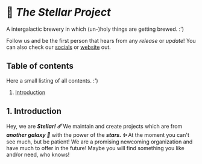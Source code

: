 # :stars: ___The Stellar Project___
A intergalactic brewery in which (un-)holy things are getting brewed. :')

Follow us and be the first person that hears from any _release_ or _update_!
You can also check our [socials](#) or [website](#) out.

## Table of contents
Here a small listing of all contents. :')
1. [Introduction](#1-introduction)

## 1. Introduction
Hey, we are ___Stellar! :comet:___
We maintain and create projects which are from ___another galaxy :milky_way:___ with the power of the ___stars. :sparkles:___
At the moment you can't see much, but be patient!
We are a promising newcoming organization and have much to offer in the future!
Maybe you will find something you like and/or need, who knows!

